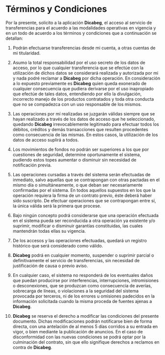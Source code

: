# Términos y Condiciones

Por la presente, solicito a la aplicación **Dicabeg**, el acceso al servicio de transferencias
para el acuerdo a las modalidades operativas en vigencia y en un todo de acuerdo a los
términos y condiciones que a continuación se detallan:

1) Podrán efectuarse transferencias desde mi cuenta, a otras cuentas de mi titularidad.

2) Asumo la total responsabilidad por el uso secreto de los datos de acceso, por lo que cualquier transferencia que se efectúe con la utilización de dichos datos se considerará realizada y autorizada por mi y nada podré reclamar a **Dicabeg** por dicha operación. En consideración a lo expuesto previamente es **Dicabeg** quien queda exonerado de cualquier consecuencia que pudiera derivarse por el uso inapropiado que efectúe de tales datos, entendiendo por ello la divulgación, incorrecto manejo de los productos contratados y toda otra conducta que no se compadezca con un uso responsable de los mismos. <!-- Queda establecido que la empresa no responderá ni reparará los daños que pudieren ocasionarse por desperfectos mecánicos o por el mal uso que dispense a los medios mecánicos del sistema. -->

3) Las operaciones por mí realizadas se juzgarán válidas siempre que se hayan realizado a través de los datos de acceso que he seleccionado, quedando **Dicabeg** irrevocablemente legitimado para efectuar todos los débitos, créditos y demás transacciones que resulten procedentes como consecuencia de las mismas. En estos casos, la utilización de los datos de acceso suplirá a todos.

4) Los movimientos de fondos no podrán ser superiores a los que por cuestiones de seguridad, determine oportunamente el sistema, pudiendo estos topes aumentar o disminuir sin necesidad de notificación previa.

5) Las operaciones cursadas a través del sistema serán efectuadas de inmediato, salvo aquellas que se contrapongan con otras pactadas en el mismo día o simultáneamente, o que deban ser necesariamente confirmadas por el sistema. En todos aquellos supuestos en los que la operación requiera la firma de un contrato previo, éste deberá haber sido suscripto. De efectuar operaciones que se contrapongan entre sí, la única válida será la primera que procese.

6) Bajo ningún concepto podrá considerarse que una operación efectuada en el sistema pueda ser reconducida a otra operación ya existente y/o suprimir, modificar o disminuir garantías constituidas, las cuales mantendrán todas ellas su vigencia.

7) De los accesos y las operaciones efectuadas, quedará un registro histórico que será considerado como válido.

8) **Dicabeg** podrá en cualquier momento, suspender o suprimir parcial o definitivamente el servicio de transferencias, sin necesidad de justificación de causa o previo aviso.

9) En cualquier caso, el sistema no responderá de los eventuales daños que puedan producirse por interferencias, interrupciones, intromisiones o desconexiones, que se produzcan como consecuencia de averías, sobrecarga de líneas, o violaciones a la seguridad del sistema provocada por terceros, ni de los errores u omisiones padecidos en la información solicitada cuando la misma proceda de fuentes ajenas a **Dicabeg**.

10) **Dicabeg** se reserva el derecho a modificar las condiciones del presente documento. Dichas modificaciones podrán notificarse bien de forma directa, con una antelación de al menos 5 días corridos a su entrada en vigor, o bien mediante la publicación de anuncios. En el caso de disconformidad con las nuevas condiciones se podrá optar por la culminación del contrato, sin que ello signifique derechos a reclamos en contra de **Dicabeg**.